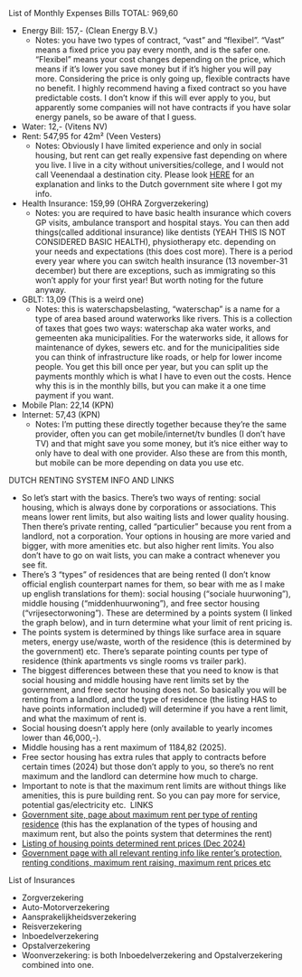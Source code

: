 List of Monthly Expenses
Bills TOTAL: 969,60
- Energy Bill: 157,- (Clean Energy B.V.)
    - Notes: you have two types of contract, “vast” and “flexibel”. “Vast” means a fixed price you pay every month, and is the safer one. “Flexibel” means your cost changes depending on the price, which means if it’s lower you save money but if it’s higher you will pay more. Considering the price is only going up, flexible contracts have no benefit. I highly recommend having a fixed contract so you have predictable costs. I don’t know if this will ever apply to you, but apparently some companies will not have contracts if you have solar energy panels, so be aware of that I guess. 
- Water: 12,- (Vitens NV)
- Rent: 547,95 for 42m² (Veen Vesters)
    - Notes: Obviously I have limited experience and only in social housing, but rent can get really expensive fast depending on where you live. I live in a city without universities/college, and I would not call Veenendaal a destination city. Please look [HERE](https://docs.google.com/document/d/1cGFJ7fSZ_NFa2OkhHWj8xf5jsTShpyTx0ZFWn2TwLBs/edit?pli=1&tab=t.qdxqn3mkaayj) for an explanation and links to the Dutch government site where I got my info. 
- Health Insurance: 159,99 (OHRA Zorgverzekering)
    - Notes: you are required to have basic health insurance which covers GP visits, ambulance transport and hospital stays. You can then add things(called additional insurance) like dentists (YEAH THIS IS NOT CONSIDERED BASIC HEALTH), physiotherapy etc. depending on your needs and expectations (this does cost more). There is a period every year where you can switch health insurance (13 november-31 december) but there are exceptions, such as immigrating so this won’t apply for your first year! But worth noting for the future anyway.
- GBLT: 13,09 (This is a weird one)
    - Notes: this is waterschapsbelasting, “waterschap” is a name for a type of area based around waterworks like rivers. This is a collection of taxes that goes two ways: waterschap aka water works, and gemeenten aka municipalities. For the waterworks side, it allows for maintenance of dykes, sewers etc. and for the municipalities side you can think of infrastructure like roads, or help for lower income people. You get this bill once per year, but you can split up the payments monthly which is what I have to even out the costs. Hence why this is in the monthly bills, but you can make it a one time payment if you want.
- Mobile Plan: 22,14 (KPN)
- Internet: 57,43 (KPN)
    - Notes: I’m putting these directly together because they’re the same provider, often you can get mobile/internet/tv bundles (I don’t have TV) and that might save you some money, but it’s nice either way to only have to deal with one provider. Also these are from this month, but mobile can be more depending on data you use etc.

DUTCH RENTING SYSTEM INFO AND LINKS
- So let’s start with the basics. There’s two ways of renting: social housing, which is always done by corporations or associations. This means lower rent limits, but also waiting lists and lower quality housing. Then there’s private renting, called “particulier” because you rent from a landlord, not a corporation. Your options in housing are more varied and bigger, with more amenities etc. but also higher rent limits. You also don’t have to go on wait lists, you can make a contract whenever you see fit.
- There’s 3 “types” of residences that are being rented (I don’t know official english counterpart names for them, so bear with me as I make up english translations for them): social housing (“sociale huurwoning”), middle housing (“middenhuurwoning”), and free sector housing (“vrijesectorwoning”). These are determined by a points system (I linked the graph below), and in turn determine what your limit of rent pricing is.
- The points system is determined by things like surface area in square meters, energy use/waste, worth of the residence (this is determined by the government) etc. There’s separate pointing counts per type of residence (think apartments vs single rooms vs trailer park).
- The biggest differences between these that you need to know is that social housing and middle housing have rent limits set by the government, and free sector housing does not. So basically you will be renting from a landlord, and the type of residence (the listing HAS to have points information included) will determine if you have a rent limit, and what the maximum of rent is.
- Social housing doesn’t apply here (only available to yearly incomes lower than 46,000,-).
- Middle housing has a rent maximum of 1184,82 (2025).
- Free sector housing has extra rules that apply to contracts before certain times (2024) but those don’t apply to you, so there’s no rent maximum and the landlord can determine how much to charge.
- Important to note is that the maximum rent limits are without things like amenities, this is pure building rent. So you can pay more for service, potential gas/electricity etc. 
LINKS
- [Government site, page about maximum rent per type of renting residence](https://www.rijksoverheid.nl/onderwerpen/woning-huren/vraag-en-antwoord/hoeveel-huur-betaal-ik-maximaal-voor-mijn-woning) (this has the explanation of the types of housing and maximum rent, but also the points system that determines the rent)
- [Listing of housing points determined rent prices (Dec 2024)](https://www.huurwoningpunten.nl/nieuws/punten-naar-huur/) 
- [Government page with all relevant renting info like renter’s protection, renting conditions, maximum rent raising, maximum rent prices etc](https://www.rijksoverheid.nl/onderwerpen/woning-huren)

List of Insurances
- Zorgverzekering
- Auto-Motorverzekering
- Aansprakelijkheidsverzekering
- Reisverzekering
- Inboedelverzekering
- Opstalverzekering
- Woonverzekering: is both Inboedelverzekering and Opstalverzekering combined into one.